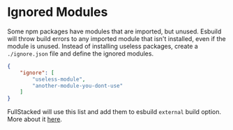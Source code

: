 # Ignored Modules

Some npm packages have modules that are imported, but unused. Esbuild will throw build errors to any imported module that isn't installed, even if the module is unused. Instead of installing useless packages, create a `./ignore.json` file and define the ignored modules.

```json
{
    "ignore": [
        "useless-module",
        "another-module-you-dont-use"
    ]
}
```

FullStacked will use this list and add them to esbuild `external` build option. More about it [here](https://esbuild.github.io/api/#external).

